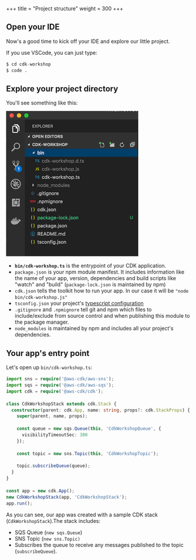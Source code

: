 +++
title = "Project structure"
weight = 300
+++

## Open your IDE

Now's a good time to kick off your IDE and explore our little project.

If you use VSCode, you can just type:

```s
$ cd cdk-workshop
$ code .
```

## Explore your project directory

You'll see something like this:

![](./structure.png)

* __`bin/cdk-workshop.ts`__ is the entrypoint of your CDK application.
* `package.json` is your npm module manifest. It includes information like the
  name of your app, version, dependencies and build scripts like "watch" and
  "build" (`package-lock.json` is maintained by npm)
* `cdk.json` tells the toolkit how to run your app. In our case it will be
  `"node bin/cdk-workshop.js"`
* `tsconfig.json` your project's [typescript
  configuration](https://www.typescriptlang.org/docs/handbook/tsconfig-json.html)
* `.gitignore` and `.npmignore` tell git and npm which files to include/exclude
  from source control and when publishing this module to the package manager.
* `node_modules` is maintained by npm and includes all your project's
  dependencies.

## Your app's entry point

Let's open up `bin/cdk-workshop.ts`:

```ts
import sns = require('@aws-cdk/aws-sns');
import sqs = require('@aws-cdk/aws-sqs');
import cdk = require('@aws-cdk/cdk');

class CdkWorkshopStack extends cdk.Stack {
  constructor(parent: cdk.App, name: string, props?: cdk.StackProps) {
    super(parent, name, props);

    const queue = new sqs.Queue(this, 'CdkWorkshopQueue', {
      visibilityTimeoutSec: 300
    });

    const topic = new sns.Topic(this, 'CdkWorkshopTopic');

    topic.subscribeQueue(queue);
  }
}

const app = new cdk.App();
new CdkWorkshopStack(app, 'CdkWorkshopStack');
app.run();
```

As you can see, our app was created with a sample CDK stack
(`CdkWorkshopStack`).The stack includes:

- SQS Queue (`new sqs.Queue`)
- SNS Topic (`new sns.Topic)`
- Subscribes the queue to receive any messages published to the topic (`subscribeQueue`).
